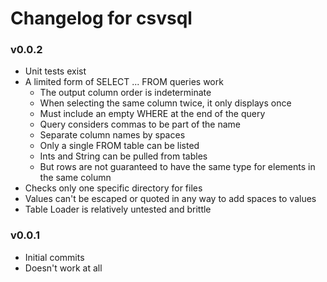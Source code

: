 # Changelog for csvsql

### v0.0.2

* Unit tests exist
* A limited form of SELECT ... FROM queries work
  * The output column order is indeterminate
  * When selecting the same column twice, it only displays once
  * Must include an empty WHERE at the end of the query
  * Query considers commas to be part of the name
  * Separate column names by spaces
  * Only a single FROM table can be listed
  * Ints and String can be pulled from tables
  * But rows are not guaranteed to have the same type for elements in the same column
* Checks only one specific directory for files
* Values can't be escaped or quoted in any way to add spaces to values
* Table Loader is relatively untested and brittle

### v0.0.1

* Initial commits
* Doesn't work at all